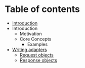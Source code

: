 # Table of contents

* [Introduction](README.md)
* Introduction
  * Motivation
  * Core Concepts
    * Examples
* [Writing adapters](writing-adapters/README.md)
  * [Request objects](writing-adapters/request-objects.md)
  * [Response objects](writing-adapters/response-objects.md)

